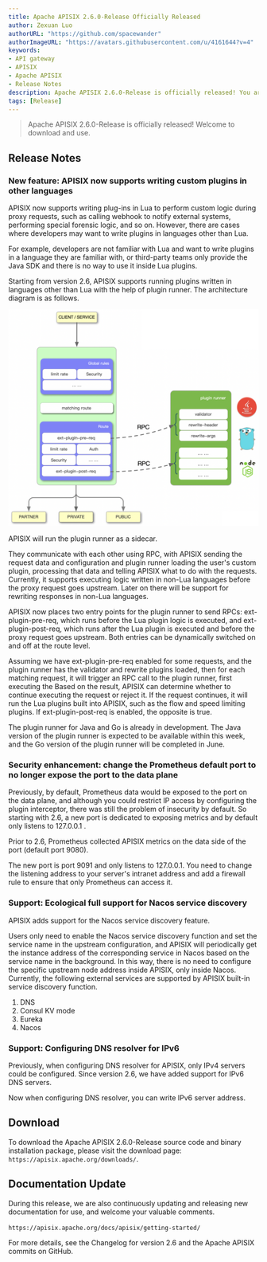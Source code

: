 ```yaml
---
title: Apache APISIX 2.6.0-Release Officially Released
author: Zexuan Luo
authorURL: "https://github.com/spacewander"
authorImageURL: "https://avatars.githubusercontent.com/u/4161644?v=4"
keywords:
- API gateway
- APISIX
- Apache APISIX
- Release Notes
description: Apache APISIX 2.6.0-Release is officially released! You are welcome to download and use it.
tags: [Release]
---
```


> Apache APISIX 2.6.0-Release is officially released! Welcome to download and use.

<!--truncate-->

## Release Notes

### New feature: APISIX now supports writing custom plugins in other languages

APISIX now supports writing plug-ins in Lua to perform custom logic during proxy requests, such as calling webhook to notify external systems, performing special forensic logic, and so on. However, there are cases where developers may want to write plugins in languages other than Lua.

For example, developers are not familiar with Lua and want to write plugins in a language they are familiar with, or third-party teams only provide the Java SDK and there is no way to use it inside Lua plugins.

Starting from version 2.6, APISIX supports running plugins written in languages other than Lua with the help of plugin runner. The architecture diagram is as follows.

![2021-05-25-1](/img/blog_img/2021-05-25-1.png)

APISIX will run the plugin runner as a sidecar.

They communicate with each other using RPC, with APISIX sending the request data and configuration and plugin runner loading the user's custom plugin, processing that data and telling APISIX what to do with the requests. Currently, it supports executing logic written in non-Lua languages before the proxy request goes upstream. Later on there will be support for rewriting responses in non-Lua languages.

APISIX now places two entry points for the plugin runner to send RPCs: ext-plugin-pre-req, which runs before the Lua plugin logic is executed, and ext-plugin-post-req, which runs after the Lua plugin is executed and before the proxy request goes upstream. Both entries can be dynamically switched on and off at the route level.

Assuming we have ext-plugin-pre-req enabled for some requests, and the plugin runner has the validator and rewrite plugins loaded, then for each matching request, it will trigger an RPC call to the plugin runner, first executing the Based on the result, APISIX can determine whether to continue executing the request or reject it. If the request continues, it will run the Lua plugins built into APISIX, such as the flow and speed limiting plugins. If ext-plugin-post-req is enabled, the opposite is true.

The plugin runner for Java and Go is already in development. The Java version of the plugin runner is expected to be available within this week, and the Go version of the plugin runner will be completed in June.

### Security enhancement: change the Prometheus default port to no longer expose the port to the data plane

Previously, by default, Prometheus data would be exposed to the port on the data plane, and although you could restrict IP access by configuring the plugin interceptor, there was still the problem of insecurity by default. So starting with 2.6, a new port is dedicated to exposing metrics and by default only listens to 127.0.0.1 .

Prior to 2.6, Prometheus collected APISIX metrics on the data side of the port (default port 9080).

The new port is port 9091 and only listens to 127.0.0.1. You need to change the listening address to your server's intranet address and add a firewall rule to ensure that only Prometheus can access it.

### Support: Ecological full support for Nacos service discovery

APISIX adds support for the Nacos service discovery feature.

Users only need to enable the Nacos service discovery function and set the service name in the upstream configuration, and APISIX will periodically get the instance address of the corresponding service in Nacos based on the service name in the background. In this way, there is no need to configure the specific upstream node address inside APISIX, only inside Nacos.
Currently, the following external services are supported by APISIX built-in service discovery function.

1. DNS
2. Consul KV mode
3. Eureka
4. Nacos

### Support: Configuring DNS resolver for IPv6

Previously, when configuring DNS resolver for APISIX, only IPv4 servers could be configured. Since version 2.6, we have added support for IPv6 DNS servers.

Now when configuring DNS resolver, you can write IPv6 server address.

## Download

To download the Apache APISIX 2.6.0-Release source code and binary installation package, please visit the download page: `https://apisix.apache.org/downloads/`.

## Documentation Update

During this release, we are also continuously updating and releasing new documentation for use, and welcome your valuable comments.

`https://apisix.apache.org/docs/apisix/getting-started/`

For more details, see the Changelog for version 2.6 and the Apache APISIX commits on GitHub.
